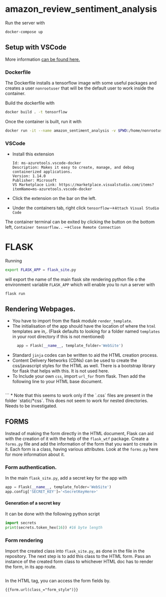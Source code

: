 # amazon_review_sentiment_analysis
Run the server with
```bash
docker-compose up
```
## Setup with VSCode

More information [can be found here.](https://code.visualstudio.com/docs/remote/create-dev-container#_set-up-a-folder-to-run-in-a-container) 

### Dockerfile

The Dockerfile installs a tensorflow image with some useful packages and creates a user `nonrootuser` that will be the default user to work inside the container.

Build the dockerfile with

``` bash
docker build . -t tensorflow
```

Once the container is built, run it with

```bash
docker run -it --name amazon_sentiment_analysis -v $PWD:/home/nonrootuser/codes/ --gpus all tensorflow
```

### VSCode

* Install this extension

  ```text
  Id: ms-azuretools.vscode-docker
  Description: Makes it easy to create, manage, and debug containerized applications.
  Version: 1.14.0
  Publisher: Microsoft
  VS Marketplace Link: https://marketplace.visualstudio.com/items?itemName=ms-azuretools.vscode-docker
  ```

* Click the extension on the bar on the left.

* Under the containers tab, right click `tensorflow`-->`Attach Visual Studio Code`

The container terminal can be exited by clicking the button on the bottom left, `Container tensorflow..` -->`Close Remote Connection`



# FLASK
Running 
```bash
export FLASK_APP = flask_site.py
```
will export the name of the main flask site rendering python file o the environment variable `FLASK_APP` which will enable you to run a server with

```bash
flask run
```
## Rendering Webpages.
* You have to import from the flask module `render_template`.
* The initialisation of the app should have the location of where the `html` templates are in,. (Flask defaults to looking for a folder named `templates` in your root directory if this is not mentioned)
  ```python
    app = Flask(__name__, template_folder='WebSite')
  ```
* Standard `jinja` codes can be written to aid the HTML creation process.
* Content Delivery Networks (CDNs) can be used to create the css/javascript styles for the HTML as well. There is a bootstrap library for flask that helps with this. It is not used here.
* To Include your own `css`, import `url_for` from flask. Then add the following line to your HTML base document.
  ```html
 <link rel="stylesheet" type="text/css" href="{{url_for('static', filename='index.css')}}">  
  ```
  * Note that this seems to work only if the `.css` files are present in the folder `static/*css`. This does not seem to work for nested directories. Needs to be investigated.

## FORMS
Instead of making the form directly in the HTML document, Flask can aid with the creation of it with the help of the `flask_wtf` package.
Create a `forms.py` file and add the information of the form that you want to create in it. Each form is a class, having various attributes.
Look at the `forms.py` here for more information about it.

### Form authentication.
In the main `flask_site.py`, add a secret key for the app with 
``` python
app = Flask(__name__, template_folder='WebSite')
app.config['SECRET_KEY']='<SecretKeyHere>'

```
#### Generation of a secret key
It can be done with the following python script
```python
import secrets
print(secrets.token_hex(16)) #16 byte length
```
### Form rendering
Import the created class into `flask_site.py`, as done in the file in the repository.
The next step is to add this class to the HTML form. Pass an instance of the created form class to whichever HTML doc has to render the form, in its app route.
```python

```
In the HTML tag, you can access the form fields by.
```jinja
{{form.url(class_="form_style")}}
```